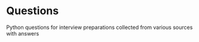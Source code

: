 # Questions

Python questions for interview preparations collected from various sources with answers
